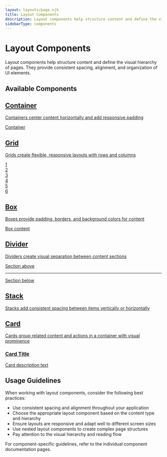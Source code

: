```yaml
---
layout: layouts/page.njk
title: Layout Components
description: Layout components help structure content and define the visual hierarchy of pages
sidebarType: components
---
```


# Layout Components

Layout components help structure content and define the visual hierarchy of pages. They provide consistent spacing, alignment, and organization of UI elements.

## Available Components

<div class="grid md:grid-cols-2 lg:grid-cols-3 gap-6">
  <a href="/components/layout/container/" class="eds-card hover:shadow-md transition-shadow duration-200">
    <h2 class="text-xl font-semibold mb-2">Container</h2>
    <p class="text-[var(--color-text-muted)] mb-4">Containers center content horizontally and add responsive padding</p>
    <div class="w-full h-24 border border-dashed border-[var(--color-border)] flex items-center justify-center bg-[var(--color-background-alt)]">
      <div class="w-3/4 h-16 border border-solid border-[var(--color-primary)] bg-[var(--color-primary-light)] flex items-center justify-center">
        <span class="text-sm">Container</span>
      </div>
    </div>
  </a>
  
  <a href="/components/layout/grid/" class="eds-card hover:shadow-md transition-shadow duration-200">
    <h2 class="text-xl font-semibold mb-2">Grid</h2>
    <p class="text-[var(--color-text-muted)] mb-4">Grids create flexible, responsive layouts with rows and columns</p>
    <div class="w-full grid grid-cols-3 gap-2 h-24">
      <div class="bg-[var(--color-primary-light)] border border-[var(--color-primary)] flex items-center justify-center">1</div>
      <div class="bg-[var(--color-primary-light)] border border-[var(--color-primary)] flex items-center justify-center">2</div>
      <div class="bg-[var(--color-primary-light)] border border-[var(--color-primary)] flex items-center justify-center">3</div>
      <div class="bg-[var(--color-primary-light)] border border-[var(--color-primary)] flex items-center justify-center">4</div>
      <div class="bg-[var(--color-primary-light)] border border-[var(--color-primary)] flex items-center justify-center">5</div>
      <div class="bg-[var(--color-primary-light)] border border-[var(--color-primary)] flex items-center justify-center">6</div>
    </div>
  </a>
  
  <a href="/components/layout/box/" class="eds-card hover:shadow-md transition-shadow duration-200">
    <h2 class="text-xl font-semibold mb-2">Box</h2>
    <p class="text-[var(--color-text-muted)] mb-4">Boxes provide padding, borders, and background colors for content</p>
    <div class="p-4 border border-[var(--color-border)] rounded-lg bg-[var(--color-background-alt)]">
      <p class="text-sm">Box content</p>
    </div>
  </a>
  
  <a href="/components/layout/divider/" class="eds-card hover:shadow-md transition-shadow duration-200">
    <h2 class="text-xl font-semibold mb-2">Divider</h2>
    <p class="text-[var(--color-text-muted)] mb-4">Dividers create visual separation between content sections</p>
    <div class="space-y-4">
      <p class="text-sm">Section above</p>
      <hr class="border-t border-[var(--color-border)]">
      <p class="text-sm">Section below</p>
    </div>
  </a>
  
  <a href="/components/layout/stack/" class="eds-card hover:shadow-md transition-shadow duration-200">
    <h2 class="text-xl font-semibold mb-2">Stack</h2>
    <p class="text-[var(--color-text-muted)] mb-4">Stacks add consistent spacing between items vertically or horizontally</p>
    <div class="flex flex-col space-y-2">
      <div class="bg-[var(--color-primary-light)] border border-[var(--color-primary)] h-6 w-full"></div>
      <div class="bg-[var(--color-primary-light)] border border-[var(--color-primary)] h-6 w-full"></div>
      <div class="bg-[var(--color-primary-light)] border border-[var(--color-primary)] h-6 w-full"></div>
    </div>
  </a>
  
  <a href="/components/layout/card/" class="eds-card hover:shadow-md transition-shadow duration-200">
    <h2 class="text-xl font-semibold mb-2">Card</h2>
    <p class="text-[var(--color-text-muted)] mb-4">Cards group related content and actions in a container with visual prominence</p>
    <div class="rounded-lg border border-[var(--color-border)] overflow-hidden">
      <div class="h-20 bg-[var(--color-primary-light)] border-b border-[var(--color-border)]"></div>
      <div class="p-3 space-y-2">
        <h3 class="text-sm font-medium">Card Title</h3>
        <p class="text-xs text-[var(--color-text-muted)]">Card description text</p>
      </div>
    </div>
  </a>
</div>

## Usage Guidelines

When working with layout components, consider the following best practices:

- Use consistent spacing and alignment throughout your application
- Choose the appropriate layout component based on the content type and hierarchy
- Ensure layouts are responsive and adapt well to different screen sizes
- Use nested layout components to create complex page structures
- Pay attention to the visual hierarchy and reading flow

For component-specific guidelines, refer to the individual component documentation pages.